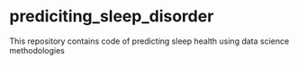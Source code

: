 # prediciting_sleep_disorder
This repository contains code of predicting sleep health using data science methodologies
